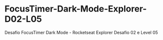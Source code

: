 # FocusTimer-Dark-Mode-Explorer-D02-L05
Desafio FocusTimer Dark Mode - Rocketseat Explorer Desafio 02 e Level 05
